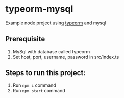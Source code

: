 # typeorm-mysql
Example node project using [typeorm](http://typeorm.io/#/) and mysql

## Prerequisite
1. MySql with database called typeorm
2. Set host, port, username, password in src/index.ts

## Steps to run this project:
1. Run `npm i` command
2. Run `npm start` command
